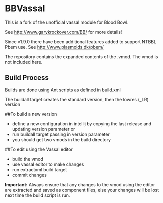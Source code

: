 # BBVassal
This is a fork of the unofficial vassal module for Blood Bowl.

See http://www.garykrockover.com/BB/ for more details!

Since v1.9.0 there have been additional features added to support NTBBL Pbem use. See http://www.plasmoids.dk/pbem/

The repository contains the expanded contents of the .vmod. The vmod is not included here.

## Build Process
Builds are done using Ant scripts as defined in build.xml

The buildall target creates the standard version, then the lowres (_LR) version


##To build a new version
- define a new configuration in intellij by copying the last release and updating version parameter
or
- run buildall target passing in version parameter
- you should get two vmods in the build directory


##To edit using the Vassal editor
- build the vmod
- use vassal editor to make changes
- run extractxml build target
- commit changes

**Important:** Always ensure that any changes to the vmod using the editor are extracted and saved as component files, else your changes will be lost next time the build script is run.
